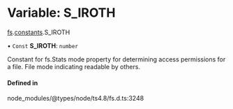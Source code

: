 # Variable: S\_IROTH

[fs](../modules/fs.md).[constants](../modules/fs.constants.md).S_IROTH

• `Const` **S\_IROTH**: `number`

Constant for fs.Stats mode property for determining access permissions for a file. File mode indicating readable by others.

#### Defined in

node_modules/@types/node/ts4.8/fs.d.ts:3248
